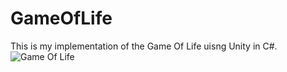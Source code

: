 # GameOfLife
 This is my implementation of the Game Of Life uisng Unity in C#.  
 ![Game Of Life](https://puu.sh/GLWpe/87e7fe7e65.png)
